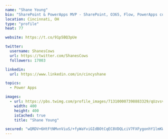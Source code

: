 ```yaml
---
name: "Shane Young"
bio: "SharePoint & PowerApps MVP - SharePoint, O365, Flow, PowerApps consulting? @PowerApps911 | Pure Snark? You found it."
location: Cincinnati, OH
type: "profile"
heat: 77

website: https://t.co/91p5BQ3pUe

twitter:
  username: ShanesCows
  url: https://twitter.com/ShanesCows
  followers: 17003

linkedin:
  url: https://www.linkedin.com/in/cincyshane

topics:
  - Power Apps

images:
  - url: https://pbs.twimg.com/profile_images/713100007398883329/qUzvsvQ3_400x400.jpg
    width: 400
    height: 400
    isCached: true
    title: "Shane Young"

secured: "wQRDV+6HtFtNMvnViuS/+fyWaYviGIdBOtCqEC8VDQLciV7FXFygonhY1lmKW6cCq8881gZJWqrFJJvUb2MU7EaF4HiIDw5n/e8LXOzIE9b/kCR/M8eBCyzmpT9vjuFdjyX0kd1NuMSPE1hDMJj1ojEvBRknrnRJZ5XtnPI+V3nJ0gWKmZMOq6ZoFRmDSulT+c0vz6+31R/UYqkpEa/kt03DkiE093PUxRCsSeZdtWpV0Jk/e8R4Wr9cPanucM+Si2peq3L7dh8SsNFpXgUyU0Xgaqh2IyFM7t/1DrvYccZzuGDYUwANXJn562McLUZXuYFU47/adsUBZBsbfmcWBA6BtHf7XSCfeSHaQujQUoVLBLn69A+PQObvH9DMUN5VOeHCljVJL7dEJPwnT0MOYR8x3zSRw0/gQ+MlWL1LXY4=;4WUmQsFH+y7wf9rhHgI6qQ=="
---
```


